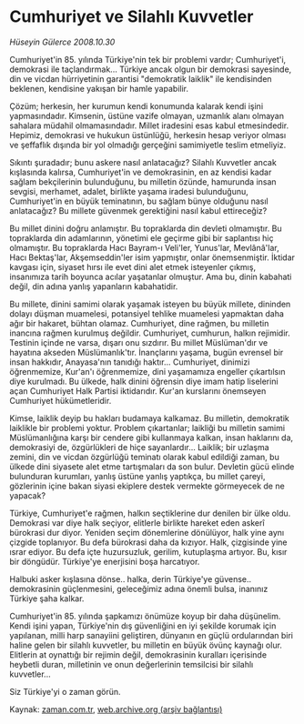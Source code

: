 # Cumhuriyet ve Silahlı Kuvvetler

*Hüseyin Gülerce 2008.10.30*

<tr><td class="metin" colspan="2" style="padding-top: 20px; padding-left: 5px; padding-right: 10px;">Cumhuriyet'in 85. yılında Türkiye'nin tek bir problemi vardır; Cumhuriyet'i, demokrasi ile taçlandırmak... Türkiye ancak olgun bir demokrasi sayesinde, din ve vicdan hürriyetinin garantisi "demokratik laiklik" ile kendisinden beklenen, kendisine yakışan bir hamle yapabilir.</td></tr><tr><td class="metin" colspan="2" style="padding-top: 20px; padding-left: 5px; padding-right: 10px;"><p>Çözüm; herkesin, her kurumun kendi konumunda kalarak kendi işini yapmasındadır. Kimsenin, üstüne vazife olmayan, uzmanlık alanı olmayan sahalara müdahil olmamasındadır. Millet iradesini esas kabul etmesindedir. Hepimiz, demokrasi ve hukukun üstünlüğü, herkesin hesap veriyor olması ve şeffaflık dışında bir yol olmadığı gerçeğini samimiyetle teslim etmeliyiz.
<p>Sıkıntı şuradadır; bunu askere nasıl anlatacağız? Silahlı Kuvvetler ancak kışlasında kalırsa, Cumhuriyet'in ve demokrasinin, en az kendisi kadar sağlam bekçilerinin bulunduğunu, bu milletin özünde, hamurunda insan sevgisi, merhamet, adalet, birlikte yaşama iradesi bulunduğunu, Cumhuriyet'in en büyük teminatının, bu sağlam bünye olduğunu nasıl anlatacağız? Bu millete güvenmek gerektiğini nasıl kabul ettireceğiz?
<p>Bu millet dinini doğru anlamıştır. Bu topraklarda din devleti olmamıştır. Bu topraklarda din adamlarının, yönetimi ele geçirme gibi bir saplantısı hiç olmamıştır. Bu topraklarda Hacı Bayram-ı Veli'ler, Yunus'lar, Mevlânâ'lar, Hacı Bektaş'lar, Akşemseddin'ler isim yapmıştır, onlar önemsenmiştir. İktidar kavgası için, siyaset hırsı ile evet dini alet etmek isteyenler çıkmış, insanımıza tarih boyunca acılar yaşatanlar olmuştur. Ama bu, dinin kabahati değil, din adına yanlış yapanların kabahatidir.
<p>Bu millete, dinini samimi olarak yaşamak isteyen bu büyük millete, dininden dolayı düşman muamelesi, potansiyel tehlike muamelesi yapmaktan daha ağır bir hakaret, bühtan olamaz. Cumhuriyet, dine rağmen, bu milletin inancına rağmen kurulmuş değildir. Cumhuriyet, cumhurun, halkın rejimidir. Testinin içinde ne varsa, dışarı onu sızdırır. Bu millet Müslüman'dır ve hayatına akseden Müslümanlık'tır. İnançlarını yaşama, bugün evrensel bir insan hakkıdır, Anayasa'nın tanıdığı haktır... Cumhuriyet, dinimizi öğrenmemize, Kur'an'ı öğrenmemize, dini yaşamamıza engeller çıkartılsın diye kurulmadı. Bu ülkede, halk dinini öğrensin diye imam hatip liselerini açan Cumhuriyet Halk Partisi iktidarıdır. Kur'an kurslarını önemseyen Cumhuriyet hükümetleridir.
<p>Kimse, laiklik deyip bu hakları budamaya kalkamaz. Bu milletin, demokratik laiklikle bir problemi yoktur. Problem çıkartanlar; laikliği bu milletin samimi Müslümanlığına karşı bir cendere gibi kullanmaya kalkan, insan haklarını da, demokrasiyi de, özgürlükleri de hiçe sayanlardır... Laiklik; bir uzlaşma zemini, din ve vicdan özgürlüğü teminatı olarak kabul edildiği zaman, bu ülkede dini siyasete alet etme tartışmaları da son bulur. Devletin gücü elinde bulunduran kurumları, yanlış üstüne yanlış yaptıkça, bu millet çareyi, gözlerinin içine bakan siyasi ekiplere destek vermekte görmeyecek de ne yapacak?
<p>Türkiye, Cumhuriyet'e rağmen, halkın seçtiklerine dur denilen bir ülke oldu. Demokrasi var diye halk seçiyor, elitlerle birlikte hareket eden askerî bürokrasi dur diyor. Yeniden seçim dönemlerine dönülüyor, halk yine aynı çizgide toplanıyor. Bu defa bürokrasi daha da kızıyor. Halk, çizgisinde yine ısrar ediyor. Bu defa içte huzursuzluk, gerilim, kutuplaşma artıyor. Bu, kısır bir döngüdür. Türkiye'ye enerjisini boşa harcatıyor.
<p>Halbuki asker kışlasına dönse.. halka, derin Türkiye'ye güvense.. demokrasinin güçlenmesini, geleceğimiz adına önemli bulsa, inanınız Türkiye şaha kalkar. 
<p>Cumhuriyet'in 85. yılında şapkamızı önümüze koyup bir daha düşünelim. Kendi işini yapan, Türkiye'nin dış güvenliğini en iyi şekilde korumak için yapılanan, milli harp sanayiini geliştiren, dünyanın en güçlü ordularından biri haline gelen bir silahlı kuvvetler, bu milletin en büyük övünç kaynağı olur. Elitlerin at oynattığı bir rejimin değil, demokrasinin kuralları içerisinde heybetli duran, milletinin ve onun değerlerinin temsilcisi bir silahlı kuvvetler...
<p>Siz Türkiye'yi o zaman görün.<br/></p></p></p></p></p></p></p></p></p></td></tr>

Kaynak: [zaman.com.tr](http://zaman.com.tr/yazar.do?yazino=754826), [web.archive.org (arşiv bağlantısı)](http://web.archive.org/web/20081202182338/http://www.zaman.com.tr:80/yazar.do?yazino=754826)
